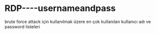 # RDP----usernameandpass

brute force attack için kullanılmak üzere en çok kullanılan kullanıcı adı ve password listeleri 
